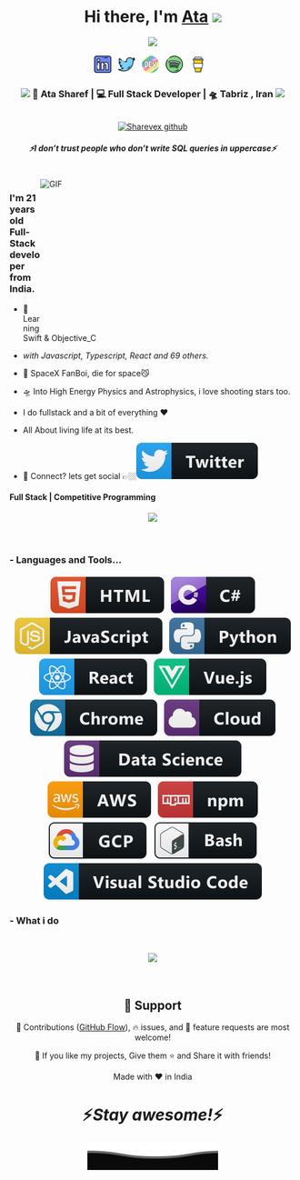 <div align="center">
   <h1>Hi there, I'm <a href="https://t.me/st0xn3t">Ata</a> <img src="https://media.giphy.com/media/hvRJCLFzcasrR4ia7z/giphy.gif" width="25px"> </h1>
   
   
   <img src="https://pronoun.cyou/x/y?subject=He&object=Him&height=20"> 
</div>

<p align='center'>
   <a href="https://www.linkedin.com/in/Sharevex-j-85518a195/"><img height="30" src="https://raw.githubusercontent.com/Sharevex/Sharevex/master/linkedin.png?raw=true"></a>&nbsp;&nbsp;
<a href="https://x.com/sharef_ata"><img height="30" src="https://raw.githubusercontent.com/Sharevex/Sharevex/master/twitter.png?raw=true"></a>&nbsp;&nbsp;
<a href="https://dev.to/Sharevex"><img height="30" src="https://raw.githubusercontent.com/Sharevex/Sharevex/master/devto.png?raw=true"></a>&nbsp;&nbsp;
<a href="https://www.facebook.com/trinnwin"><img height="30" src="https://raw.githubusercontent.com/Sharevex/Sharevex/master/spotify.png?raw=true"></a>&nbsp;&nbsp;
 <a href="https://www.coffee.com/Sharevex"><img height="30" src="https://raw.githubusercontent.com/Sharevex/Sharevex/master/coffee.jpg?raw=true"></a>&nbsp;&nbsp;
 </p>



<div align="center">
<h3><img src="https://media.giphy.com/media/WUlplcMpOCEmTGBtBW/giphy.gif" width="30"> 🙎 Ata Sharef | 💻 Full Stack Developer | 🛸 Tabriz , Iran <img src="https://media.giphy.com/media/WUlplcMpOCEmTGBtBW/giphy.gif" width="30"></h3>
</div>



<p align="center">
   <br> <!-- <a href="https://badges.pufler.dev/visits/maySharevext/maySharevext"> <img alt="Sharevex joshi github" src="https://badges.pufler.dev/visits/maySharevext/maySharevext"> </a> -->
   <a href="https://visitor-badge.glitch.me/badge?page_id=Sharevex.Sharevex"> <img alt="Sharevex github" src="https://visitor-badge.glitch.me/badge?page_id=Sharevex.Sharevex"> </a>
 </p>
 
 <h5 align="center">
   <i>⚡️I don’t trust people who don’t write SQL queries in uppercase⚡️</i>
  </h5>
 
 
<br />
<img align="right" height="270px" width="450px" alt="GIF" src="https://media.giphy.com/media/3FjEPbKqEPhPpmC8uY/giphy.gif" />
<p align="center">
  <h3> I'm 21 years old Full-Stack developer from India.</h3>
</p>

 - 🥀 Learning Swift & Objective_C
 
 - <i>with Javascript, Typescript, React and 69 others.</i>
   
 - 🔭 SpaceX FanBoi, die for space😼

 - 🛸 Into High Energy Physics and Astrophysics, i love shooting stars too.
 
 - I do fullstack and a bit of everything :heart:
 
 - All About living life at its best.
 
 - 💬 Connect? lets get social 👉🏼[<img src="https://raw.githubusercontent.com/Sharevex/Sharevex/master/svg/social/twitter.svg" >](https://twitter.com/_Sharevex_joshi)
 
 <p align="center">
  <h4> Full Stack | Competitive Programming </h4>
   </p>

<!--  -->

<p align="center" >
<a href="https://github.com/anuraghazra/github-readme-stats"> 
    <img  src="https://github-readme-stats.vercel.app/api?username=Sharevex&&show_icons=true&theme=radical"/>
  </a>

</p>

<br />

### - Languages and Tools...

<p align="center">
  <!-- For more icons please follow  https://github.com/MikeCodesDotNET/ColoredBadges -->
  <img src="https://raw.githubusercontent.com/Sharevex/Sharevex/master/svg/dev/languages/html.svg" alt="html" style="vertical-align:top; margin:4px">    
  <img src="https://raw.githubusercontent.com/Sharevex/Sharevex/master/svg/dev/languages/csharp.svg" alt="csharp" style="vertical-align:top; margin:4px">
  <img src="https://raw.githubusercontent.com/Sharevex/Sharevex/master/svg/dev/languages/js.svg" alt="js" style="vertical-align:top; margin:4px">
  <img src="https://raw.githubusercontent.com/Sharevex/Sharevex/master/svg/dev/languages/python.svg" alt="python" style="vertical-align:top; margin:4px">
  <img src="https://raw.githubusercontent.com/Sharevex/Sharevex/master/svg/dev/frameworks/react.svg" alt="react" style="vertical-align:top; margin:4px">
  <img src="https://raw.githubusercontent.com/Sharevex/Sharevex/master/svg/dev/frameworks/vue.svg" alt="vue" style="vertical-align:top; margin:4px">
  <img src="https://raw.githubusercontent.com/Sharevex/Sharevex/master/svg/dev/misc/chrome.svg" alt="chrome" style="vertical-align:top; margin:4px">
  <img src="https://raw.githubusercontent.com/Sharevex/Sharevex/master/svg/dev/misc/cloud.svg" alt="cloud" style="vertical-align:top; margin:4px">
  <img src="https://raw.githubusercontent.com/Sharevex/Sharevex/master/svg/dev/misc/datascience.svg" alt="datascience" style="vertical-align:top; margin:4px">
  <img src="https://raw.githubusercontent.com/Sharevex/Sharevex/master/svg/dev/services/aws.svg" alt="aws" style="vertical-align:top; margin:4px">
  <img src="https://raw.githubusercontent.com/Sharevex/Sharevex/master/svg/dev/services/npm.svg" alt="npm" style="vertical-align:top; margin:4px">
  <img src="https://raw.githubusercontent.com/Sharevex/Sharevex/master/svg/dev/services/gcp.svg" alt="gcp" style="vertical-align:top; margin:4px">
  <img src="https://raw.githubusercontent.com/Sharevex/Sharevex/master/svg/dev/tools/bash.svg" alt="bash" style="vertical-align:top; margin:4px">
  <img src="https://raw.githubusercontent.com/Sharevex/Sharevex/master/svg/dev/tools/visualstudio_code.svg" alt="vscode" style="vertical-align:top; margin:4px">
</p>

<!--
### - Blogs 🌱
-->
<!--
<p align="center">
  <a href="https://dev.to/Sharevex">
    <img src="https://raw.githubusercontent.com/Sharevex/Sharevex/master/svg/blogs/devto.svg"> 
  </a>
</p>
-->



 ### - What i do


<br />

<p align="center">
   <img src="https://media.giphy.com/media/f9XgHHnPnDjOF1hWpl/giphy.gif" />
   </p>
   
   
<br />

<h2 align="center">🤝 Support</h2>

<p align="center">🎀 Contributions (<a href="https://guides.github.com/introduction/flow" title="GitHub flow">GitHub Flow</a>), 🔥 issues, and 🥮 feature requests are most welcome!</p>

<p align="center">💙 If you like my projects, Give them ⭐ and Share it with friends!</p>
</p>
<p align="center">Made with ❤️ in India</p>

<h1 align='center'>⚡️<i>Stay awesome!</i>⚡️</h1>

<p align="center">
        <img src="https://raw.githubusercontent.com/Sharevex/Sharevex/Update/svg/Bottom.svg" alt="Github Stats" />
</p>
